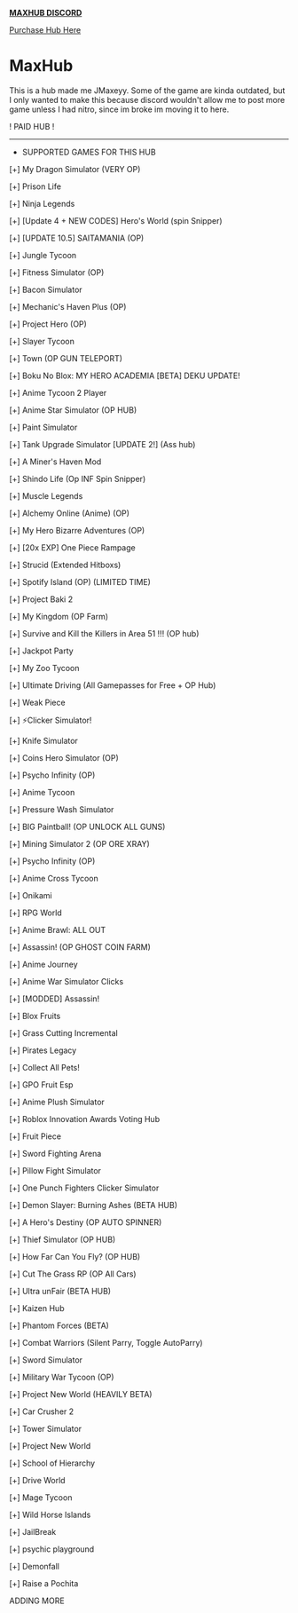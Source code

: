 

<a href="https://discord.gg/gDjfpqVrHa">**MAXHUB DISCORD**</a>
 
<a href="https://www.roblox.com/catalog/10382236962/MaxHub">Purchase Hub Here</a>


# MaxHub
This is a hub made me JMaxeyy. Some of the game are kinda outdated, but I only wanted to make this because discord wouldn't allow me to post more game unless I had nitro, since im broke im moving it to here.

! PAID HUB !


--------------------------------
+ SUPPORTED GAMES FOR THIS HUB

[+] My Dragon Simulator (VERY OP)

[+] Prison Life

[+] Ninja Legends

[+] [Update 4 + NEW CODES] Hero's World (spin Snipper)

[+] [UPDATE 10.5] SAITAMANIA (OP)

[+] Jungle Tycoon

[+] Fitness Simulator (OP)

[+] Bacon Simulator

[+] Mechanic's Haven Plus (OP)

[+] Project Hero (OP)

[+] Slayer Tycoon

[+] Town (OP GUN TELEPORT)

[+] Boku No Blox: MY HERO ACADEMIA [BETA] DEKU UPDATE!

[+] Anime Tycoon 2 Player

[+] Anime Star Simulator (OP HUB)

[+] Paint Simulator

[+] Tank Upgrade Simulator [UPDATE 2!] (Ass hub)

[+] A Miner's Haven Mod

[+] Shindo Life (Op INF Spin Snipper)

[+] Muscle Legends

[+] Alchemy Online (Anime) (OP)

[+] My Hero Bizarre Adventures (OP)

[+] [20x EXP] One Piece Rampage

[+] Strucid (Extended Hitboxs)

[+] Spotify Island (OP) (LIMITED TIME)

[+] Project Baki 2

[+] My Kingdom (OP Farm)

[+] Survive and Kill the Killers in Area 51 !!! (OP hub)

[+] Jackpot Party

[+] My Zoo Tycoon

[+] Ultimate Driving (All Gamepasses for Free + OP Hub)

[+] Weak Piece

[+] :zap:Clicker Simulator!

[+] Knife Simulator

[+] Coins Hero Simulator (OP)

[+] Psycho Infinity (OP)

[+] Anime Tycoon

[+] Pressure Wash Simulator

[+] BIG Paintball! (OP UNLOCK ALL GUNS)

[+] Mining Simulator 2 (OP ORE XRAY)

[+] Psycho Infinity (OP)

[+] Anime Cross Tycoon

[+] Onikami

[+] RPG World

[+] Anime Brawl: ALL OUT

[+] Assassin! (OP GHOST COIN FARM)

[+] Anime Journey

[+] Anime War Simulator Clicks

[+] [MODDED] Assassin!

[+] Blox Fruits

[+] Grass Cutting Incremental

[+] Pirates Legacy

[+] Collect All Pets!

[+] GPO Fruit Esp

[+] Anime Plush Simulator

[+] Roblox Innovation Awards Voting Hub

[+] Fruit Piece

[+] Sword Fighting Arena

[+] Pillow Fight Simulator

[+] One Punch Fighters Clicker Simulator

[+] Demon Slayer: Burning Ashes (BETA HUB)

[+] A Hero's Destiny (OP AUTO SPINNER)

[+] Thief Simulator (OP HUB)

[+] How Far Can You Fly? (OP HUB)

[+] Cut The Grass RP (OP All Cars)

[+] Ultra unFair (BETA HUB)

[+] Kaizen Hub

[+] Phantom Forces (BETA)

[+] Combat Warriors (Silent Parry, Toggle AutoParry)

[+] Sword Simulator

[+] Military War Tycoon (OP)

[+] Project New World (HEAVILY BETA)

[+] Car Crusher 2

[+] Tower Simulator

[+] Project New World

[+] School of Hierarchy

[+] Drive World

[+] Mage Tycoon

[+] Wild Horse Islands

[+] JailBreak

[+] psychic playground

[+] Demonfall

[+] Raise a Pochita

ADDING MORE
